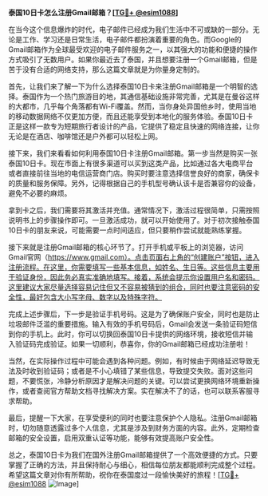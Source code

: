 **泰国10日卡怎么注册Gmail邮箱？[[TG💪+ @esim1088](https://t.me/s/esim1088)]**

在当今这个信息爆炸的时代，电子邮件已经成为我们生活中不可或缺的一部分。无论是工作、学习还是日常生活，电子邮件都扮演着重要的角色。而Google的Gmail邮箱作为全球最受欢迎的电子邮件服务之一，以其强大的功能和便捷的操作方式吸引了无数用户。如果你最近去了泰国，并且想要注册一个Gmail邮箱，但是苦于没有合适的网络支持，那么这篇文章就是为你量身定制的。

首先，让我们来了解一下为什么选择泰国10日卡来注册Gmail邮箱是一个明智的选择。泰国作为一个热门旅游目的地，其通信基础设施非常完善，尤其是在曼谷这样的大都市，几乎每个角落都有Wi-Fi覆盖。然而，当你身处异国他乡时，使用当地的移动数据网络不仅更加方便，而且还能享受到本地化的服务体验。泰国10日卡正是这样一款专为短期旅行者设计的产品，它提供了稳定且快速的网络连接，让你无论是在酒店、咖啡馆还是户外都可以轻松上网。

接下来，我们来看看如何利用泰国10日卡注册Gmail邮箱。第一步当然是购买一张泰国10日卡。现在市面上有很多渠道可以买到这类产品，比如通过各大电商平台或者直接前往当地的电信运营商门店。购买时要注意选择信誉良好的商家，确保卡的质量和服务保障。另外，记得根据自己的手机型号确认该卡是否兼容你的设备，避免不必要的麻烦。

拿到卡之后，我们需要将其激活并充值。通常情况下，激活过程很简单，只需按照说明书上的步骤操作即可。一旦激活成功，就可以开始使用了。对于初次接触泰国10日卡的朋友来说，可能需要一点时间适应，但只要稍作尝试就能熟练掌握。

接下来就是注册Gmail邮箱的核心环节了。打开手机或平板上的浏览器，访问Gmail官网（https://www.gmail.com）。点击页面右上角的“创建账户”按钮，进入注册流程。在这里，你需要填写一些基本信息，如姓名、生日等。这些信息主要用于验证身份，因此务必真实准确地填写。接着，系统会提示你设置用户名和密码。这里建议大家尽量选择容易记住但又不容易被猜到的组合，同时也要注意密码的安全性，最好包含大小写字母、数字以及特殊字符。

完成上述步骤后，下一步是验证手机号码。这是为了确保账户安全，同时也是防止垃圾邮件泛滥的重要措施。输入有效的手机号码后，Gmail会发送一条验证码短信到你的手机上。此时，你可以切换回泰国10日卡提供的网络环境，接收短信并输入验证码完成验证。如果一切顺利，恭喜你，你的Gmail邮箱已经成功注册啦！

当然，在实际操作过程中可能会遇到各种问题。例如，有时候由于网络延迟导致无法及时收到验证码；或者是不小心填错了某些信息，导致提交失败。面对这些问题，不要慌张，冷静分析原因才是解决问题的关键。可以尝试更换网络环境重新操作，或者查阅官方帮助文档寻找解决方案。实在解决不了的话，也可以联系客服寻求帮助。

最后，提醒一下大家，在享受便利的同时也要注意保护个人隐私。注册Gmail邮箱时，切勿随意透露过多个人信息，尤其是涉及到财务方面的内容。此外，定期检查邮箱的安全设置，启用双重认证等功能，能够有效提高账户安全性。

总之，泰国10日卡为我们在国外注册Gmail邮箱提供了一个高效便捷的方式。只要掌握了正确的方法，并且保持耐心与细心，相信每位朋友都能顺利完成整个过程。希望这篇文章对你有所帮助，祝你在泰国度过一段愉快美好的旅程！[[TG💪+ @esim1088](https://t.me/s/esim1088) ![Image](https://i.postimg.cc/4NQfJmqS/Snipaste-2025-05-13-00-14-12.png)]